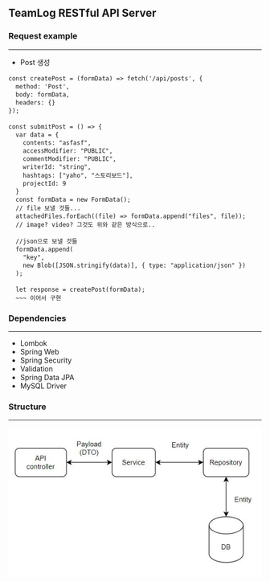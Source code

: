 ## TeamLog RESTful API Server

### Request example

------------

* Post 생성 

``` 
const createPost = (formData) => fetch('/api/posts', {
  method: 'Post',
  body: formData,
  headers: {}
});

const submitPost = () => {
  var data = { 
    contents: "asfasf",
    accessModifier: "PUBLIC",
    commentModifier: "PUBLIC",
    writerId: "string",
    hashtags: ["yaho", "스토리보드"],
    projectId: 9
  }
  const formData = new FormData();
  // file 보낼 것들...
  attachedFiles.forEach((file) => formData.append("files", file));
  // image? video? 그것도 위와 같은 방식으로..
  
  //json으로 보낼 것들
  formData.append(
    "key",
    new Blob([JSON.stringify(data)], { type: "application/json" })
  );

  let response = createPost(formData);
  ~~~ 이어서 구현
```

### Dependencies

------------

* Lombok
* Spring Web
* Spring Security
* Validation
* Spring Data JPA
* MySQL Driver

### Structure

------------

![](./src/main/resources/img/structure.JPG)